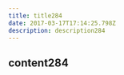 ```yaml
---
title: title284
date: 2017-03-17T17:14:25.798Z
description: description284
---
```


## content284
  
